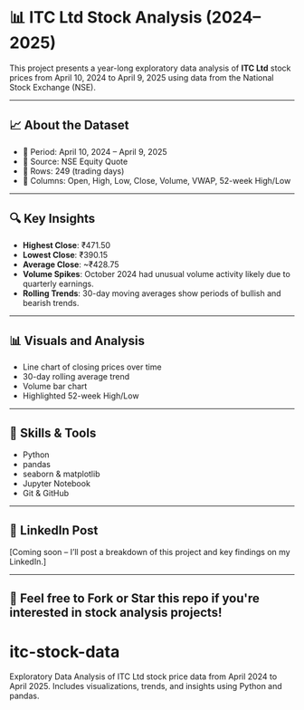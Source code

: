 # 📊 ITC Ltd Stock Analysis (2024–2025)

This project presents a year-long exploratory data analysis of **ITC Ltd** stock prices from April 10, 2024 to April 9, 2025 using data from the National Stock Exchange (NSE).

---

## 📈 About the Dataset

- 📅 Period: April 10, 2024 – April 9, 2025  
- 💼 Source: NSE Equity Quote  
- 🔢 Rows: 249 (trading days)  
- 📁 Columns: Open, High, Low, Close, Volume, VWAP, 52-week High/Low

---

## 🔍 Key Insights

- **Highest Close**: ₹471.50
- **Lowest Close**: ₹390.15
- **Average Close**: ~₹428.75
- **Volume Spikes**: October 2024 had unusual volume activity likely due to quarterly earnings.
- **Rolling Trends**: 30-day moving averages show periods of bullish and bearish trends.

---

## 📊 Visuals and Analysis

- Line chart of closing prices over time
- 30-day rolling average trend
- Volume bar chart
- Highlighted 52-week High/Low

---

## 🧠 Skills & Tools

- Python
- pandas
- seaborn & matplotlib
- Jupyter Notebook
- Git & GitHub

---

## 🔗 LinkedIn Post

[Coming soon – I’ll post a breakdown of this project and key findings on my LinkedIn.]

---

## 🤝 Feel free to Fork or Star this repo if you're interested in stock analysis projects!
# itc-stock-data
Exploratory Data Analysis of ITC Ltd stock price data from April 2024 to April 2025. Includes visualizations, trends, and insights using Python and pandas.

